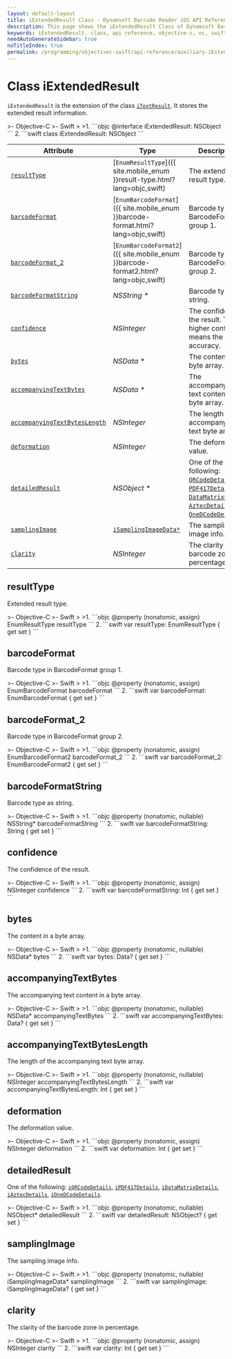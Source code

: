 ```yaml
---
layout: default-layout
title: iExtendedResult Class - Dynamsoft Barcode Reader iOS API Reference
description: This page shows the iExtendedResult Class of Dynamsoft Barcode Reader for iOS SDK.
keywords: iExtendedResult, class, api reference, objective-c, oc, swift
needAutoGenerateSidebar: true
noTitleIndex: true
permalink: /programming/objectivec-swift/api-reference/auxiliary-iExtendedResult.html
---
```


# Class iExtendedResult

`iExtendedResult` is the extension of the class [`iTextResult`](auxiliary-iTextResult.md). It stores the extended result information.

<div class="sample-code-prefix"></div>
>- Objective-C
>- Swift
>
>1. 
```objc
@interface iExtendedResult: NSObject
```
2. 
```swift
class iExtendedResult: NSObject
```

| Attribute | Type | Descriptions |
|---------- |------|-------------|
| [`resultType`](#resulttype) | [`EnumResultType`]({{ site.mobile_enum }}result-type.html?lang=objc,swift) | The extended result type. |
| [`barcodeFormat`](#barcodeformat) | [`EnumBarcodeFormat`]({{ site.mobile_enum }}barcode-format.html?lang=objc,swift) | Barcode type in BarcodeFormat group 1. |
| [`barcodeFormat_2`](#barcodeformat_2) | [`EnumBarcodeFormat2`]({{ site.mobile_enum }}barcode-format2.html?lang=objc,swift) | Barcode type in BarcodeFormat group 2. |
| [`barcodeFormatString`](#barcodeformatstring) | *NSString \** | Barcode type as string. |
| [`confidence`](#confidence) | *NSInteger* | The confidence of the result. The higher confidence means the higher accuracy. |
| [`bytes`](#bytes) | *NSData \** | The content in a byte array. |
| [`accompanyingTextBytes`](#accompanyingtextbytes) | *NSData \** | The accompanying text content in a byte array. |
| [`accompanyingTextBytesLength`](#accompanyingtextbyteslength) | *NSInteger* | The length of the accompanying text byte array. |
| [`deformation`](#deformation) | *NSInteger* | The deformation value. |
| [`detailedResult`](#detailedresult) | *NSObject \** | One of the following: [`QRCodeDetails`](auxiliary-iQRCodeDetails.md), [`PDF417Details`](auxiliary-iPDF417Details.md), [`DataMatrixDetails`](auxiliary-iDataMatrixDetails.md), [`AztecDetails`](auxiliary-iAztecDetails.md), [`OneDCodeDetails`](auxiliary-iOneDCodeDetails.md). |
| [`samplingImage`](#samplingimage) | [`iSamplingImageData*`](auxiliary-iSamplingImageData.md) | The sampling image info. |
| [`clarity`](#clarity) | *NSInteger* | The clarity of the barcode zone in percentage. |

## resultType

Extended result type.

<div class="sample-code-prefix"></div>
>- Objective-C
>- Swift
>
>1. 
```objc
@property (nonatomic, assign) EnumResultType resultType
```
2. 
```swift
var resultType: EnumResultType { get set }
```

## barcodeFormat

Barcode type in BarcodeFormat group 1.

<div class="sample-code-prefix"></div>
>- Objective-C
>- Swift
>
>1. 
```objc
@property (nonatomic, assign) EnumBarcodeFormat barcodeFormat
```
2. 
```swift
var barcodeFormat: EnumBarcodeFormat { get set }
```

## barcodeFormat_2

Barcode type in BarcodeFormat group 2.

<div class="sample-code-prefix"></div>
>- Objective-C
>- Swift
>
>1. 
```objc
@property (nonatomic, assign) EnumBarcodeFormat2 barcodeFormat_2
```
2. 
```swift
var barcodeFormat_2: EnumBarcodeFormat2 { get set }
```

## barcodeFormatString

Barcode type as string.

<div class="sample-code-prefix"></div>
>- Objective-C
>- Swift
>
>1. 
```objc
@property (nonatomic, nullable) NSString* barcodeFormatString
```
2. 
```swift
var barcodeFormatString: String { get set }
```

## confidence

The confidence of the result.

<div class="sample-code-prefix"></div>
>- Objective-C
>- Swift
>
>1. 
```objc
@property (nonatomic, assign) NSInteger confidence
```
2. 
```swift
var barcodeFormatString: Int { get set }
```

## bytes

The content in a byte array.

<div class="sample-code-prefix"></div>
>- Objective-C
>- Swift
>
>1. 
```objc
@property (nonatomic, nullable) NSData* bytes
```
2. 
```swift
var bytes: Data? { get set }
```

## accompanyingTextBytes

The accompanying text content in a byte array.

<div class="sample-code-prefix"></div>
>- Objective-C
>- Swift
>
>1. 
```objc
@property (nonatomic, nullable) NSData* accompanyingTextBytes
```
2. 
```swift
var accompanyingTextBytes: Data? { get set }
```

## accompanyingTextBytesLength

The length of the accompanying text byte array.

<div class="sample-code-prefix"></div>
>- Objective-C
>- Swift
>
>1. 
```objc
@property (nonatomic, nullable) NSInteger accompanyingTextBytesLength
```
2. 
```swift
var accompanyingTextBytesLength: Int { get set }
```

## deformation

The deformation value.

<div class="sample-code-prefix"></div>
>- Objective-C
>- Swift
>
>1. 
```objc
@property (nonatomic, assign) NSInteger deformation
```
2. 
```swift
var deformation: Int { get set }
```

## detailedResult

One of the following: [`iQRCodeDetails`](auxiliary-iQRCodeDetails.md), [`iPDF417Details`](auxiliary-iPDF417Details.md), [`iDataMatrixDetails`](auxiliary-iDataMatrixDetails.md), [`iAztecDetails`](auxiliary-iAztecDetails.md), [`iOneDCodeDetails`](auxiliary-iOneDCodeDetails.md).

<div class="sample-code-prefix"></div>
>- Objective-C
>- Swift
>
>1. 
```objc
@property (nonatomic, nullable) NSObject* detailedResult
```
2. 
```swift
var detailedResult: NSObject? { get set }
```

## samplingImage

The sampling image info.

<div class="sample-code-prefix"></div>
>- Objective-C
>- Swift
>
>1. 
```objc
@property (nonatomic, nullable) iSamplingImageData* samplingImage
```
2. 
```swift
var samplingImage: iSamplingImageData? { get set }
```

## clarity

The clarity of the barcode zone in percentage.

<div class="sample-code-prefix"></div>
>- Objective-C
>- Swift
>
>1. 
```objc
@property (nonatomic, assign) NSInteger clarity
```
2. 
```swift
var clarity: Int { get set }
```
